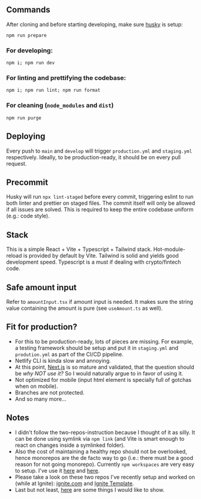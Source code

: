 ## Commands

After cloning and before starting developing, make sure [husky](https://github.com/typicode/husky) is setup:
```
npm run prepare
```

### For developing:
```
npm i; npm run dev
```

### For linting and prettifying the codebase:
```
npm i; npm run lint; npm run format
```

### For cleaning (`node_modules` and `dist`)
```
npm run purge 
```
## Deploying 

Every push to `main` and `develop` will trigger `production.yml` and `staging.yml` respectively. Ideally, to be production-ready, it should be on every pull request. 

## Precommit

Husky will run `npx lint-staged` before every commit, triggering eslint to run both linter and prettier on staged files. The commit itself will only be allowed if all issues are solved. This is required to keep the entire codebase uniform (e.g.: code style).

## Stack
This is a simple React + Vite + Typescript + Tailwind stack. Hot-module-reload is provided by default by Vite. Tailwind is solid and yields good development speed. Typescript is a must if dealing with crypto/fintech code. 

## Safe amount input

Refer to `amountInput.tsx` if amount input is needed. It makes sure the string value containing the amount is pure (see `useAmount.ts` as well).

## Fit for production?
- For this to be production-ready, lots of pieces are missing. For example, a testing framework should be setup and put it in `staging.yml` and `prodution.yml` as part of the CI/CD pipeline.
- Netlify CLI is kinda slow and annoying.
- At this point, [Next.js](https://nextjs.org/) is so mature and validated, that the question should be *why NOT use it?* So I would naturally argue to in favor of using it.
- Not optimized for mobile (input html element is specially full of gotchas when on mobile).
- Branches are not protected.
- And so many more...

## Notes 
- I didn't follow the two-repos-instruction because I thought of it as silly. It can be done using symlink via `npm link` (and Vite is smart enough to react on changes inside a symlinked folder).
- Also the cost of maintaining a healthy repo should not be overlooked, hence monorepos are the de facto way to go (i.e.: there must be a good reason for not going monorepo). Currently `npm workspaces` are very easy to setup. I've use it [here](https://github.com/ignite-hq/ignite.com/blob/main/package.json#L49-L52) and [here](https://github.com/ignite/web/blob/v4/package.json#L29-L35).
- Please take a look on these two repos I've recently setup and worked on (while at Ignite): [ignite.com](https://github.com/ignite-hq/ignite.com/) and [Ignite Template](https://github.com/ignite/web/tree/v4/packages). 
- Last but not least, [here](https://gist.github.com/marinhoarthur/e62ab2f1d6f59559ad763590b6e0465d) are some things I would like to show. 